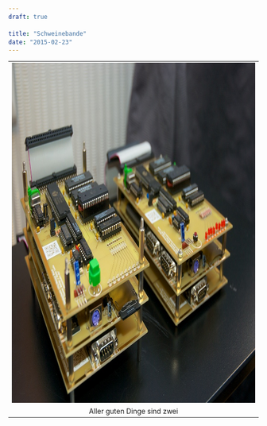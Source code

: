 ```yaml
---
draft: true

title: "Schweinebande"
date: "2015-02-23"
---
```


<table style="margin-left:auto;margin-right:auto;text-align:center;" cellspacing="0" cellpadding="0" align="center"><tbody><tr><td style="text-align:center;"><img class="alignnone size-full wp-image-609" src="images/schweinebande.jpg" alt="schweinebande" width="1024" height="685"></td></tr><tr><td style="text-align:center;">Aller guten Dinge sind zwei</td></tr></tbody></table>
